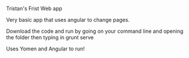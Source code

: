 Tristan's Frist Web app 

Very basic app that uses angular to change pages. 

Download the code and run by going on your command line and opening the folder then typing in grunt serve

Uses Yomen and Angular to run!
